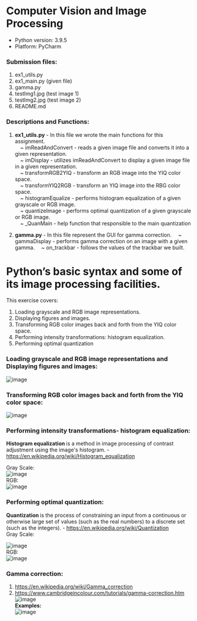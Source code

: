 # Computer Vision and Image Processing 
* Python version: 3.9.5 </br>
* Platform: PyCharm </br>

### Submission files:
1. ex1_utils.py
2. ex1_main.py (given file)
3. gamma.py
4. testImg1.jpg (test image 1)
5. testImg2.jpg (test image 2)
6. README.md

### Descriptions and Functions:
1. __ex1_utils.py__ - In this file we wrote the main functions for this assignment.</br>
&emsp;~ imReadAndConvert - reads a given image file and converts it into a given representation.</br>
&emsp;~ imDisplay - utilizes imReadAndConvert to display a given image file in a given representation.</br>
&emsp;~ transformRGB2YIQ - transform an RGB image into the YIQ color space.</br>
&emsp;~ transformYIQ2RGB - transform an YIQ image into the RBG color space.</br>
&emsp;~ histogramEqualize - performs histogram equalization of a given grayscale or RGB image.</br>
&emsp;~ quantizeImage - performs optimal quantization of a given grayscale or RGB image.</br>
&emsp;~ _QuanMain - help function that responsible to the main quantization </br>

2. __gamma.py__ - In this file represent the GUI for gamma correction.
&emsp;~ gammaDisplay - performs gamma correction on an image with a given gamma.
&emsp;~ on_trackbar - follows the values of the trackbar we built.

# Python’s basic syntax and some of its image processing facilities. </br>
This exercise covers:</br>
1. Loading grayscale and RGB image representations. 
2. Displaying figures and images.
3. Transforming RGB color images back and forth from the YIQ color space.
4. Performing intensity transformations: histogram equalization.
5. Performing optimal quantization

### Loading grayscale and RGB image representations and Displaying figures and images:
![image](https://user-images.githubusercontent.com/78349342/159690913-d0daf730-badd-47de-a1eb-a6178a1b31f7.png)

### Transforming RGB color images back and forth from the YIQ color space:
![image](https://user-images.githubusercontent.com/78349342/159686790-e9acff83-1d6f-47e8-a63c-88e093720922.png)

### Performing intensity transformations- histogram equalization:
<b> Histogram equalization </b> is a method in image processing of contrast adjustment using the image's histogram. - https://en.wikipedia.org/wiki/Histogram_equalization <br/>
  
Gray Scale: </br>
![image](https://user-images.githubusercontent.com/78349342/159687764-f7618bde-26b0-46fa-9351-f737fa0e694f.png) </br>
RGB: </br>
![image](https://user-images.githubusercontent.com/78349342/159688213-4568614b-d8c4-4b55-98e8-59b000adf73d.png) </br>

### Performing optimal quantization:
<b> Quantization </b>  is the process of constraining an input from a continuous or otherwise large set of values (such as the real numbers) to a discrete set (such as the integers). - 
https://en.wikipedia.org/wiki/Quantization <br/>
Gray Scale: </br>

![image](https://user-images.githubusercontent.com/78349342/159689796-cdab485b-061f-42dd-a9c7-def7a5cb78eb.png) </br>
RGB: </br>
![image](https://user-images.githubusercontent.com/78349342/159690250-fa87598d-afc9-46b6-8a3d-4eaa85816d08.png)

### Gamma correction:
1. https://en.wikipedia.org/wiki/Gamma_correction
2. https://www.cambridgeincolour.com/tutorials/gamma-correction.htm
![image](https://user-images.githubusercontent.com/78349342/159947656-a92742cb-8711-48df-81ce-21202ab091ac.png) </br>
__Examples:__ </br>
![image](https://user-images.githubusercontent.com/78349342/159948666-be396bc4-b33f-4d3b-814f-ee1cd40178a4.png) </br>





